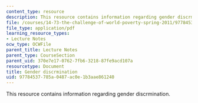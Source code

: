 ```yaml
---
content_type: resource
description: This resource contains information regarding gender discrmination.
file: /courses/14-73-the-challenge-of-world-poverty-spring-2011/97784537785a0487ac0e1b3aae861240_MIT14_73S11_Lec14_slides.pdf
file_type: application/pdf
learning_resource_types:
- Lecture Notes
ocw_type: OCWFile
parent_title: Lecture Notes
parent_type: CourseSection
parent_uid: 370e7e17-0762-7fb6-3218-87fe9acd107a
resourcetype: Document
title: Gender discrmination
uid: 97784537-785a-0487-ac0e-1b3aae861240
---
```

This resource contains information regarding gender discrmination.

